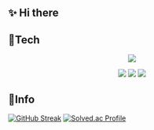 

## ✨ Hi there 

 
## 🔧Tech 


<p align="center">
  <a href="https://skillicons.dev">
    <img src="https://skillicons.dev/icons?i=cpp,cs,css,html,js,java,spring,py,unity,unreal,linux,aws,lua" />
  </a>
</p>

<div align=center>
  <img src="https://img.shields.io/badge/DirectX12-499848.svg?style=flat-square&logo=&logoColor=white">
  <img src="https://img.shields.io/badge/OpenGL-5586a4.svg?style=flat-square&logo=OpenGL&logoColor=white">
  <img src="https://img.shields.io/badge/Android%20Studio-3ddC84.svg?style=flat-square&logo=Android%20Studio&logoColor=white">
</div>
  
## 🌟Info

[![GitHub Streak](https://streak-stats.demolab.com?user=gyowoo1113&theme=ocean-gradient&hide_border=true&locale=ko&card_width=470)](https://git.io/streak-stats)
[![Solved.ac Profile](http://mazassumnida.wtf/api/v2/generate_badge?boj=yereube)](https://solved.ac/yereube)



